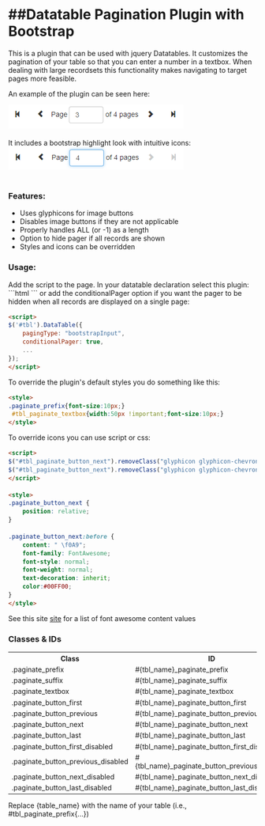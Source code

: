 ##Datatable Pagination Plugin with Bootstrap
=========
This is a plugin that can be used with jquery Datatables.  It customizes the pagination of your table so that you can enter a number in a textbox.  When dealing with large recordsets this functionality makes navigating to target pages more feasible.  

An example of the plugin can be seen here:
<div><img src="/resources/screenshotA.png" alt="Screenshot" /></div>

<br />
It includes a bootstrap highlight look with intuitive icons:
<br />
<div><img src="/resources/screenshotB.png" alt="Screenshot" /></div>

<br />
<h3>Features:</h3>
<ul>
<li>Uses glyphicons for image buttons</li>
<li>Disables image buttons if they are not applicable</li>
<li>Properly handles  ALL (or -1) as a length</li>
<li>Option to hide pager if all records are shown</li>
<li>Styles and icons can be overridden</li>
</ul>

<h3>Usage:</h3>
Add the script to the page.  In your datatable declaration select this plugin:
```html
<script>
$('#tbl').DataTable({
	pagingType: "bootstrapInput",
	...
});
</script>
```
or add the conditionalPager option if you want the pager to be  hidden when all records are displayed on a single page:

```html
<script>
$('#tbl').DataTable({
	pagingType: "bootstrapInput",
	conditionalPager: true,
	...
});
</script>			
```

To override the plugin's default styles you do something like this:
```html
<style>
.paginate_prefix{font-size:10px;}
 #tbl_paginate_textbox{width:50px !important;font-size:10px;}
</style>
```

To override icons you can use script or css:
```html
<script>
$("#tbl_paginate_button_next").removeClass("glyphicon glyphicon-chevron-right").addClass("glyphicon glyphicon-arrow-right");
$("#tbl_paginate_button_next").removeClass("glyphicon glyphicon-chevron-right").addClass("fa fa-arrow-right");  //font-awesome
</script>

<style>
.paginate_button_next {
	position: relative;
}

.paginate_button_next:before {
	content: " \f0A9";
	font-family: FontAwesome;
	font-style: normal;
	font-weight: normal;
	text-decoration: inherit;
	color:#00FF00;
}
</style>
```
See this site <a href="http://astronautweb.co/snippet/font-awesome/">site</a> for a list of font awesome content values


<h3>Classes & IDs</h3>
<table>
<tr>
<th>Class</th>
<th>ID</th>
</tr>
<tr>
<td>.paginate_prefix</td>
<td>#{tbl_name}_paginate_prefix</td>
</tr>
<tr>
<td>.paginate_suffix</td>
<td>#{tbl_name}_paginate_suffix</td>
</tr>
<tr>
<td>.paginate_textbox</td>
<td>#{tbl_name}_paginate_textbox</td>
</tr>
<tr>
<td>.paginate_button_first</td>
<td>#{tbl_name}_paginate_button_first</td>
</tr>
<tr>
<td>.paginate_button_previous</td>
<td>#{tbl_name}_paginate_button_previous</td>
</tr>
<tr>
<td>.paginate_button_next</td>
<td>#{tbl_name}_paginate_button_next</td>
</tr>
<tr>
<td>.paginate_button_last</td>
<td>#{tbl_name}_paginate_button_last</td>
</tr>
<tr>
<td>.paginate_button_first_disabled</td>
<td>#{tbl_name}_paginate_button_first_disabled</td>
</tr>
<tr>
<td>.paginate_button_previous_disabled</td>
<td>#{tbl_name}_paginate_button_previous_disabled</td>
</tr>
<tr>
<td>.paginate_button_next_disabled</td>
<td>#{tbl_name}_paginate_button_next_disabled</td>
</tr>
<tr>
<td>.paginate_button_last_disabled</td>
<td>#{tbl_name}_paginate_button_last_disabled</td>
</tr>
</table>

Replace {table_name} with the name of your table (i.e., #tbl_paginate_prefix{...})